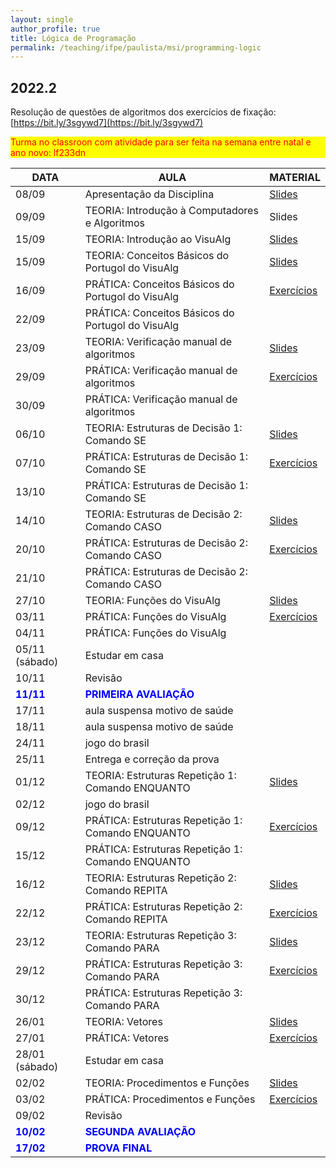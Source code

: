 ```yaml
---
layout: single
author_profile: true
title: Lógica de Programação
permalink: /teaching/ifpe/paulista/msi/programming-logic
---
```


## 2022.2

Resolução de questões de algoritmos dos exercícios de fixação: [https://bit.ly/3sgywd7](https://bit.ly/3sgywd7)

 <p style="background-color:#ffff00;color:#ff0000;">Turma no classroon com atividade para ser feita na semana entre natal e ano novo: lf233dn</p>

|DATA|AULA|MATERIAL|
|---|---|---|
| 08/09 | Apresentação da Disciplina | <a href="https://docs.google.com/presentation/d/18FQ3UwPHOQdMvuvYS5ggZwi3n4gtjPp6R8dQkzkSBr8/edit?usp=sharing" target="_blank">Slides</a> | 
| 09/09 | TEORIA: Introdução à Computadores e Algoritmos | Slides |
| 15/09 | TEORIA: Introdução ao VisuAlg | <a href="https://docs.google.com/presentation/d/1aW3oeOsn6qPJfABxXj9qfJ0bnWxTXOVrTPVlhw4_Feg/edit?usp=sharing" target="_blank">Slides</a> |
| 15/09 | TEORIA: Conceitos Básicos do Portugol do VisuAlg | <a href="https://docs.google.com/presentation/d/1ojOXZ04oMSmA-Rw7EduQ-3S2Egb37XnuTtHpV_RbwLk/edit?usp=sharing" target="_blank">Slides</a> | 
| 16/09 | PRÁTICA: Conceitos Básicos do Portugol do VisuAlg | <a href="https://docs.google.com/document/d/1TKr65dzY0rxxiWUfqjU2ntbYDhQU8gg7QgpO0vU9p2k/edit?usp=sharing" target="_blank">Exercícios</a> |
| 22/09 | PRÁTICA: Conceitos Básicos do Portugol do VisuAlg |  | 
| 23/09 | TEORIA: Verificação manual de algoritmos | <a href="https://docs.google.com/presentation/d/1QhdbQwSr-grEsDHtI3jcdAfGcTPXJOmG9tzVFz2r7GE/edit?usp=sharing" target="_blank">Slides</a> |
| 29/09 | PRÁTICA: Verificação manual de algoritmos | <a href="https://docs.google.com/document/d/1IMwBTg99Cejilfo_Guo81wDLKqBYzwNLLOGj-f0hafQ/edit?usp=sharing" target="_blank">Exercícios</a> | 
| 30/09 | PRÁTICA: Verificação manual de algoritmos |  | 
| 06/10 | TEORIA: Estruturas de Decisão 1: Comando SE | <a href="https://docs.google.com/presentation/d/1KAITF-Yu2SAry-wKvV3Mgq-eo-Q6DCz9_0fzw4JRKyY/edit?usp=sharing" target="_blank">Slides</a> | 
| 07/10 | PRÁTICA: Estruturas de Decisão 1: Comando SE | <a href="https://docs.google.com/document/d/1FPNaqtfKRsexy9JuA6d0X4ZTwh3vHI-2y19uQjUzZQU/edit?usp=sharing" target="_blank">Exercícios<a/> |
| 13/10 | PRÁTICA: Estruturas de Decisão 1: Comando SE |  | 
| 14/10 | TEORIA: Estruturas de Decisão 2: Comando CASO | <a href="https://docs.google.com/presentation/d/1pnIGib2EMt-VDv0feVEqLG7gaa30eMtdQ8V2N1drVRo/edit?usp=sharing" target="_blank">Slides</a> |
| 20/10 | PRÁTICA: Estruturas de Decisão 2: Comando CASO | <a href="https://docs.google.com/document/d/1oFTku4YPBajk6qVDv-JRx0P4zZ9PAhPBkKCvScP1dJ4/edit?usp=sharing" target="_blank">Exercícios</a> |
| 21/10 | PRÁTICA: Estruturas de Decisão 2: Comando CASO | |
| 27/10 | TEORIA: Funções do VisuAlg | <a href="https://docs.google.com/presentation/d/1i3PGkPlFiSa3crsFmM0CIMQrFQHdGQAS_eAmI5VHEn8/edit?usp=sharing" target="_blank">Slides</a> |
| 03/11 | PRÁTICA: Funções do VisuAlg | <a href="https://docs.google.com/document/d/1CXLKOoF-0WzgxvUMB6c018681GCSaOUJTFqvYzMziv0/edit?usp=sharing" target="_blank">Exercícios</a> |
| 04/11 | PRÁTICA: Funções do VisuAlg | |
| 05/11 (sábado) | Estudar em casa | |
| 10/11 | Revisão | |
| <span style="color:blue">**11/11**</span> | <span style="color:blue">**PRIMEIRA AVALIAÇÃO**</span> | |
| 17/11 | aula suspensa motivo de saúde | |
| 18/11 | aula suspensa motivo de saúde | |
| 24/11 | jogo do brasil | |
| 25/11 | Entrega e correção da prova
| 01/12 | TEORIA: Estruturas Repetição 1: Comando ENQUANTO | <a href="https://docs.google.com/presentation/d/1_XUztMbHM-qNFbUmp6AIqimFxt8gDemnUmeY68zjUyk/edit?usp=sharing" target="_blank">Slides</a> |
| 02/12 | jogo do brasil | | 
| 09/12 | PRÁTICA: Estruturas Repetição 1: Comando ENQUANTO | <a href="https://docs.google.com/document/d/1-0BrwWtKxLcjLdGzWbtvz-zVSvxtKyyX8a8PS7yujys/edit?usp=sharing" target="_blank">Exercícios</a> | 
| 15/12 | PRÁTICA: Estruturas Repetição 1: Comando ENQUANTO |  | 
| 16/12 | TEORIA: Estruturas Repetição 2: Comando REPITA | <a href="https://docs.google.com/presentation/d/1CXI_eC0S5ybqm7PslRU-3ZjAKHf5sfUaAM-vOgW7i4Y/edit?usp=sharing" target="_blank">Slides</a> |
| 22/12 | PRÁTICA: Estruturas Repetição 2: Comando REPITA | <a href="https://docs.google.com/document/d/1X1fQ5BQtBeY2u5K53I42yd4thIaMKdGktUnmSNGIQFA/edit?usp=sharing" target="_blank">Exercícios</a> |
| 23/12 | TEORIA: Estruturas Repetição 3: Comando PARA | <a href="https://docs.google.com/presentation/d/1h9Jf35w9ZSUtT02XQKkcOOHyYjuMwCAVYCmFeMPUCoc/edit?usp=sharing" target="_blank">Slides</a> |
| 29/12 | PRÁTICA: Estruturas Repetição 3: Comando PARA | <a href="https://docs.google.com/document/d/1vvu9PmXHlKcPojZzpceQoq5c_nj4OtAdbLJQHSnQX0s/edit?usp=sharing" target="_blank">Exercícios</a> | 
| 30/12 | PRÁTICA: Estruturas Repetição 3: Comando PARA |  | 
| 26/01 | TEORIA: Vetores | <a href="https://docs.google.com/presentation/d/1kgp4cofyENJFw_bqkyJgOFLcc0tYk1OJX6mafww57Sw/edit?usp=sharing" target="_blank">Slides</a> |
| 27/01 | PRÁTICA: Vetores | <a href="https://docs.google.com/document/d/1HlI583ulgBCGjOuvdHzKaePSh83vInUbG8U4LxKgBPc/edit?usp=sharing" target="_blank">Exercícios</a> |
| 28/01 (sábado) | Estudar em casa | | 
| 02/02 | TEORIA: Procedimentos e Funções | <a href="https://docs.google.com/presentation/d/1TC6wXpufcGZZ-nV-fIwXwpfFQxjFcYK2vgXnJCp3OKg/edit?usp=sharing" target="_blank">Slides</a> | 
| 03/02 | PRÁTICA: Procedimentos e Funções | <a href="https://docs.google.com/document/d/1m_PLNK2k0iZY6ayaqZMv66Wd2u_-oIYDcJFXoZ0sLcg/edit?usp=sharing" target="_blank">Exercícios</a> | 
| 09/02 | Revisão | | 
| <span style="color:blue">**10/02**</span> | <span style="color:blue">**SEGUNDA AVALIAÇÃO**</span> | | 
| <span style="color:blue">**17/02**</span> | <span style="color:blue">**PROVA FINAL**</span> | |
